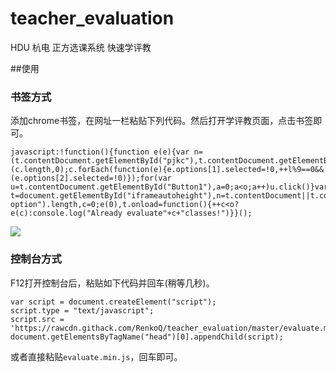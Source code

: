 # teacher_evaluation
HDU 杭电 正方选课系统 快速学评教

##使用

### 书签方式

添加chrome书签，在网址一栏粘贴下列代码。然后打开学评教页面，点击书签即可。

```
javascript:!function(){function e(e){var n=(t.contentDocument.getElementById("pjkc"),t.contentDocument.getElementById("DataGrid1")),c=n.querySelectorAll("select"),l=(c.length,0);c.forEach(function(e){e.options[1].selected=!0,++l%9==0&&(e.options[2].selected=!0)});for(var u=t.contentDocument.getElementById("Button1"),a=0;a<o;a++)u.click()}var t=document.getElementById("iframeautoheight"),n=t.contentDocument||t.contentWindow.document,o=n.querySelectorAll("#pjkc option").length,c=0;e(0),t.onload=function(){++c<o?e(c):console.log("Already evaluate"+c+"classes!")}}();
```

![](http://ww1.sinaimg.cn/large/789d050dly1fregju9cf3j20e6070q39.jpg)

### 控制台方式

F12打开控制台后，粘贴如下代码并回车(稍等几秒)。
```
var script = document.createElement("script");
script.type = "text/javascript";
script.src = 'https://rawcdn.githack.com/RenkoQ/teacher_evaluation/master/evaluate.min.js';
document.getElementsByTagName("head")[0].appendChild(script);
```

或者直接粘贴`evaluate.min.js`，回车即可。